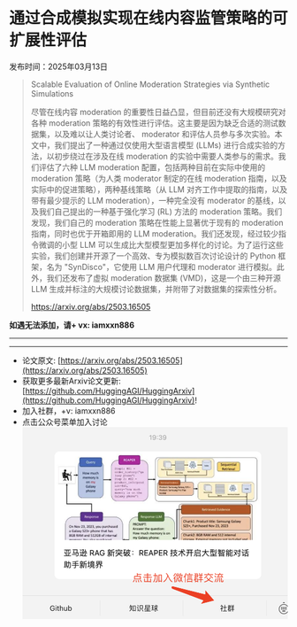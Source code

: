 # 通过合成模拟实现在线内容监管策略的可扩展性评估
发布时间：2025年03月13日


> Scalable Evaluation of Online Moderation Strategies via Synthetic Simulations
>
> 尽管在线内容 moderation 的重要性日益凸显，但目前还没有大规模研究对各种 moderation 策略的有效性进行评估。这主要是因为缺乏合适的测试数据集，以及难以让人类讨论者、 moderator 和评估人员参与多次实验。本文中，我们提出了一种通过仅使用大型语言模型 (LLMs) 进行合成实验的方法，以初步绕过在涉及在线 moderation 的实验中需要人类参与的需求。我们评估了六种 LLM moderation 配置，包括两种目前在实际中使用的 moderation 策略（为人类 moderator 制定的在线 moderation 指南，以及实际中的促进策略），两种基线策略（从 LLM 对齐工作中提取的指南，以及带有最少提示的 LLM moderation），一种完全没有 moderator 的基线，以及我们自己提出的一种基于强化学习 (RL) 方法的 moderation 策略。我们发现，我们自己的 moderation 策略在性能上显著优于现有的 moderation 指南，同时也优于开箱即用的 LLM moderation。我们还发现，经过较少指令微调的小型 LLM 可以生成比大型模型更加多样化的讨论。为了运行这些实验，我们创建并开源了一个高效、专为模拟数百次讨论设计的 Python 框架，名为 "SynDisco"，它使用 LLM 用户代理和 moderator 进行模拟。此外，我们还发布了虚拟 moderation 数据集 (VMD)，这是一个由三种开源 LLM 生成并标注的大规模讨论数据集，并附带了对数据集的探索性分析。
>
> https://arxiv.org/abs/2503.16505

**如遇无法添加，请+ vx: iamxxn886**
<hr />


<hr />

- 论文原文: [https://arxiv.org/abs/2503.16505](https://arxiv.org/abs/2503.16505)
- 获取更多最新Arxiv论文更新: [https://github.com/HuggingAGI/HuggingArxiv](https://github.com/HuggingAGI/HuggingArxiv)!
- 加入社群，+v: iamxxn886
- 点击公众号菜单加入讨论
![](https://raw.githubusercontent.com/HuggingAGI/wx_assets/main/2024/07/31/1722434818326-94339e92-22f1-4472-9d27-fed232f70b5d.jpeg)
